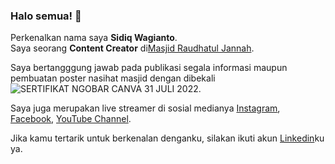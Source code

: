 ### Halo semua! 👋

Perkenalkan nama saya **Sidiq Wagianto**.\
Saya seorang **Content Creator** di[Masjid Raudhatul Jannah](https://berbagi.lin/masjid.rj/).

Saya bertangggung jawab pada publikasi segala informasi maupun pembuatan poster nasihat masjid dengan dibekali
![SERTIFIKAT NGOBAR CANVA 31 JULI 2022](https://user-images.githubusercontent.com/126125548/221359451-ab9cb26e-aca9-4a79-bca0-2045f290ac8c.png).

Saya juga merupakan live streamer di sosial medianya [Instagram](https://www.instagram.com/masjid.rjannah/), [Facebook](https://web.facebook.com/profile.php?id=100082646746837/), [YouTube Channel](https://www.youtube.com/channel/UCzKa8NHU7-_G6AZpsH8ExRA/).

Jika kamu tertarik untuk berkenalan denganku, silakan ikuti akun [Linkedin](www.linkedin.com/in/sidiq-wagianto)ku ya.
